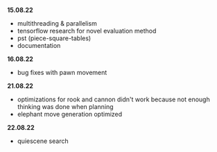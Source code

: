 **15.08.22**
* multithreading & parallelism
* tensorflow research for novel evaluation method
* pst (piece-square-tables)
* documentation

**16.08.22**
* bug fixes with pawn movement

**21.08.22**
* optimizations for rook and cannon didn't work because not enough thinking was done when planning
* elephant move generation optimized

**22.08.22**
* quiescene search